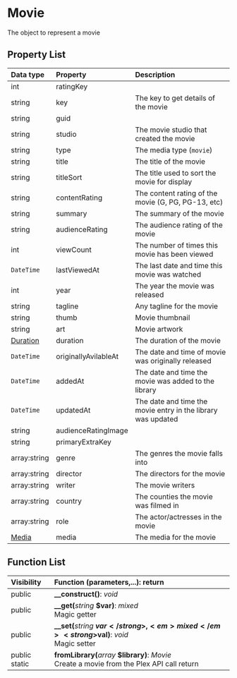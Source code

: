# Movie 

The object to represent a movie

## Property List

| Data type | Property | Description |
|:----------|:---------|:------------|
| int | ratingKey | |
| string | key | The key to get details of the movie |
| string | guid | |
| string | studio | The movie studio that created the movie |
| string | type | The media type (`movie`) |
| string | title | The title of the movie |
| string | titleSort | The title used to sort the movie for display |
| string | contentRating | The content rating of the movie (G, PG, PG-13, etc) |
| string | summary | The summary of the movie |
| string | audienceRating | The audience rating of the movie | 
| int | viewCount | The number of times this movie has been viewed |
| `DateTime` | lastViewedAt | The last date and time this movie was watched |
| int | year | The year the movie was released |
| string | tagline | Any tagline for the movie |
| string | thumb | Movie thumbnail |
| string | art | Movie artwork |
| [Duration](Duration.md) | duration | The duration of the movie |
| `DateTime` | originallyAvilableAt | The date and time of movie was originally released |
| `DateTime` | addedAt | The date and time the movie was added to the library |
| `DateTime` | updatedAt | The date and time the movie entry in the library was updated |
| string | audienceRatingImage | |
| string | primaryExtraKey | |
| array:string | genre | The genres the movie falls into |
| array:string | director | The directors for the movie |
| array:string | writer | The movie writers |
| array:string | country | The counties the movie was filmed in |
| array:string | role | The actor/actresses in the movie |
| [Media](Media.md) | media | The media for the movie |

## Function List
| Visibility | Function (parameters,...): return |
|:-----------|:---------|
| public | <strong>__construct()</strong>: <em>void</em><br /> |
| public | <strong>__get(</strong><em>string</em> <strong>$var)</strong>: <em>mixed</em><br />Magic getter |
| public | <strong>__set(</strong><em>string</em> <strong>$var</strong>, <em>mixed</em> <strong>$val)</strong>: <em>void</em><br />Magic setter |
| public static | <strong>fromLibrary(</strong><em>array</em> <strong>$library)</strong>: <em>Movie</em><br />Create a movie from the Plex API call return |
